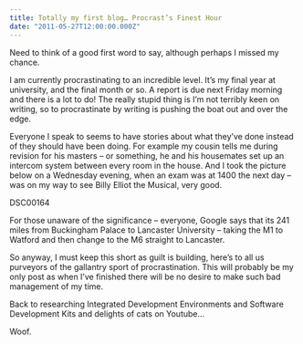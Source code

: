 ```yaml
---
title: Totally my first blog… Procrast’s Finest Hour
date: "2011-05-27T12:00:00.000Z"
---
```


Need to think of a good first word to say, although perhaps I missed my chance.

I am currently procrastinating to an incredible level. It’s my final year at university, and the final month or so. A report is due next Friday morning and there is a lot to do! The really stupid thing is I’m not terribly keen on writing, so to procrastinate by writing is pushing the boat out and over the edge.

Everyone I speak to seems to have stories about what they’ve done instead of they should have been doing. For example my cousin tells me during revision for his masters – or something, he and his housemates set up an intercom system between every room in the house. And I took the picture below on a Wednesday evening, when an exam was at 1400 the next day – was on my way to see Billy Elliot the Musical, very good.

DSC00164

 

For those unaware of the significance – everyone, Google says that its 241 miles from Buckingham Palace to Lancaster University – taking the M1 to Watford and then change to the M6 straight to Lancaster.

So anyway, I must keep this short as guilt is building, here’s to all us purveyors of the gallantry sport of procrastination. This will probably be my only post as when I’ve finished there will be no desire to make such bad management of my time.

Back to researching Integrated Development Environments and Software Development Kits and delights of cats on Youtube…

Woof.